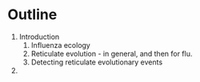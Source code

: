 # Outline

1. Introduction
    1. Influenza ecology
    2. Reticulate evolution - in general, and then for flu.
    3. Detecting reticulate evolutionary events
1. 
